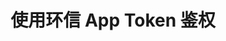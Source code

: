 ---
{
    pageUri: "/document/v2/privatization/easemob_app_token.html",
    title: "使用环信 App Token 鉴权"
}
---